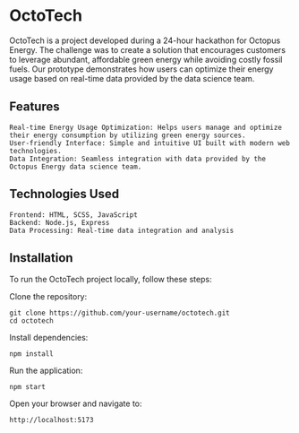 # OctoTech

OctoTech is a project developed during a 24-hour hackathon for Octopus Energy. The challenge was to create a solution that encourages customers to leverage abundant, affordable green energy while avoiding costly fossil fuels. Our prototype demonstrates how users can optimize their energy usage based on real-time data provided by the data science team.

## Features

    Real-time Energy Usage Optimization: Helps users manage and optimize their energy consumption by utilizing green energy sources.
    User-friendly Interface: Simple and intuitive UI built with modern web technologies.
    Data Integration: Seamless integration with data provided by the Octopus Energy data science team.

## Technologies Used

    Frontend: HTML, SCSS, JavaScript
    Backend: Node.js, Express
    Data Processing: Real-time data integration and analysis

## Installation

To run the OctoTech project locally, follow these steps:

Clone the repository:

    
    git clone https://github.com/your-username/octotech.git
    cd octotech
    

Install dependencies:

    
    npm install
    
    
Run the application:

    
    npm start
    
    
Open your browser and navigate to:

    
    http://localhost:5173
    
